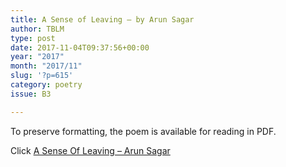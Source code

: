 ```yaml
---
title: A Sense of Leaving – by Arun Sagar
author: TBLM
type: post
date: 2017-11-04T09:37:56+00:00
year: "2017"
month: "2017/11"
slug: '?p=615'
category: poetry
issue: B3

---
```

To preserve formatting, the poem is available for reading in PDF.

Click [A Sense Of Leaving &#8211; Arun Sagar][1]

 [1]: http://bombayliterarymagazine.com/wp-content/uploads/2017/11/A-Sense-Of-Leaving-Arun-Sagar.pdf
